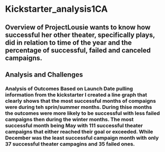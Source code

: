 # Kickstarter_analysis1CA

## Overview of ProjectLousie wants to know how successful her other theater, specifically plays, did in relation to time of the year and the percentage of successful, failed and canceled campaigns.

## Analysis and Challenges

### Analysis of Outcomes Based on Launch Date pulling information from the kickstarter I created a line graph that clearly shows that the most successful months of compaigns were during teh sprin/summer months. During thise months the outcomes were more likely to be successful with less failed campaigns then during the winter months. The most successful month being May with 111 successful theater campaigns that either reached their goal or exceeded. While December was the least successful campaign month with only 37 successful theater campagins and 35 failed ones. 
